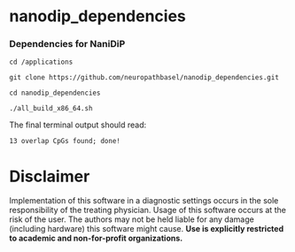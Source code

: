 # nanodip_dependencies
### Dependencies for NaniDiP

`cd /applications`

`git clone https://github.com/neuropathbasel/nanodip_dependencies.git`

`cd nanodip_dependencies`

`./all_build_x86_64.sh`

The final terminal output should read: 

`13 overlap CpGs found; done!`

# Disclaimer
Implementation of this software in a diagnostic settings occurs in the sole responsibility of the treating physician. Usage of this software occurs at the risk of the user. The authors may not be held liable for any damage (including hardware) this software might cause. **Use is explicitly restricted to academic and non-for-profit organizations.**
